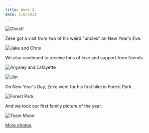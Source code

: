 ```yaml
---
title: Week 3
date: 1/6/2013
---
```


![Ghost!](https://lh3.googleusercontent.com/-1tkUfKiOFrM/UPYptxHZpVI/AAAAAAAAJsM/qhLOEUALnWY/s673/Zeek+Week+3+Graphic.jpg)

Zeke got a visit from two of his weird "uncles" on New Year's Eve.

![Jake and Chris](https://lh5.googleusercontent.com/-OL3xe2lFzLY/UOowswUQIgI/AAAAAAAAJn8/6SruDZlVhJs/s1011/DSC_6649.JPG)

We also continued to receive tons of love and support from friends.

![Anyaley and Lafayette](https://lh5.googleusercontent.com/-zE83RO-J0AA/UOowwycyWWI/AAAAAAAAJmc/GWBttiC1RbM/s1011/DSC_6680.JPG)

![Jim](https://lh4.googleusercontent.com/-HXLLvhN5gho/UOow4FjsrcI/AAAAAAAAJnc/mj34X6QjsRw/s1011/DSC_6739.JPG)

On New Year's Day, Zeke went for his first hike in Forest Park.

![Forest Park](https://lh5.googleusercontent.com/-F1u8fjhURJQ/UOowzaNWnnI/AAAAAAAAJoA/TRwRjqrlJLA/s1011/DSC_6702.JPG)

And we took our first family picture of the year.

![Team Moon](https://lh6.googleusercontent.com/-kf0_7au-8rY/UOow0IvYjlI/AAAAAAAAJmw/-EbFaJ_CF9w/s1011/DSC_6712.JPG)

[More photos](https://plus.google.com/photos/109995794392976695103/albums/5830526018987769841?sqi=104224507953462118663&sqsi=3f148359-9145-4848-aeb4-6ea74a092630&authkey=CI_js-2iuPLnzAE).
